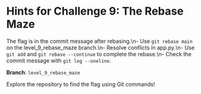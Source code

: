 # Hints for Challenge 9: The Rebase Maze

The flag is in the commit message after rebasing.\n- Use `git rebase main` on the level_9_rebase_maze branch.\n- Resolve conflicts in app.py.\n- Use `git add` and `git rebase --continue` to complete the rebase.\n- Check the commit message with `git log --oneline`.

**Branch**: `level_9_rebase_maze`

Explore the repository to find the flag using Git commands!
